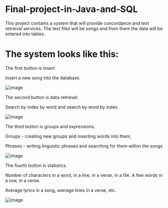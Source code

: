 # Final-project-in-Java-and-SQL
This project contains a system that will provide concordance and text retrieval services. 
The text files will be songs and from them the data will be entered into tables.

# The system looks like this:

The first button is Insert

Insert a new song into the database.

![image](https://user-images.githubusercontent.com/61827476/121258297-668cb580-c8b7-11eb-92b2-d9f2ee90f903.png)

The second button is data retrievel.

Search by index by word and search by word by index.

![image](https://user-images.githubusercontent.com/61827476/121258466-989e1780-c8b7-11eb-994d-42631fa47e92.png)

The third button is groups and expressions.

Groups - creating new groups and inserting words into them,

Phrases - writing linguistic phrases and searching for them within the songs

![image](https://user-images.githubusercontent.com/61827476/121258502-a6ec3380-c8b7-11eb-98d8-9b8a8f1f2fed.png)

The fourth button is statistics.

Number of characters in a word, in a line, in a verse, in a file. A few words in a row, in a verse.

Average lyrics in a song, average lines in a verse, etc.

![image](https://user-images.githubusercontent.com/61827476/121258530-b0759b80-c8b7-11eb-82f0-428148ad8e45.png)
